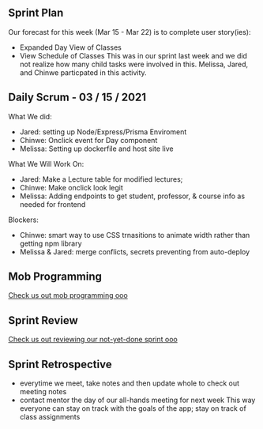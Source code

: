 ## Sprint Plan
Our forecast for this week (Mar 15 - Mar 22) is to complete user story(ies):
- Expanded Day View of Classes
- View Schedule of Classes
This was in our sprint last week and we did not realize how many child tasks were involved 
in this. Melissa, Jared, and Chinwe particpated in this activity.

## Daily Scrum - 03 / 15 / 2021
What We did:
- Jared: setting up Node/Express/Prisma Enviroment
- Chinwe: Onclick event for Day component
- Melissa: Setting up dockerfile and host site live

What We Will Work On:
- Jared: Make a Lecture table for modified lectures;
- Chinwe: Make onclick look legit 
- Melissa: Adding endpoints to get student, professor, & course info as needed for frontend

Blockers:
- Chinwe: smart way to use CSS trnasitions to animate width rather than getting npm library
- Melissa & Jared: merge conflicts, secrets preventing from auto-deploy

## Mob Programming 
[Check us out mob programming ooo](./spark!sprintReports!/images/mob2.png)

## Sprint Review
[Check us out reviewing our not-yet-done sprint ooo](./spark!sprintReports!/images/stakeholder2.png) 

## Sprint Retrospective
- everytime we meet, take notes and then update whole to check out meeting notes 
- contact mentor the day of our all-hands meeting for next week
This way everyone can stay on track with the goals of the app; stay on track of class assignments
